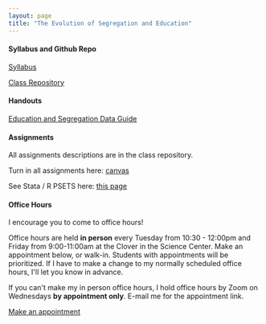 ```yaml
---
layout: page
title: "The Evolution of Segregation and Education"
---
```

#### Syllabus and Github Repo
[Syllabus](https://github.com/daniellecgw/segregation-ed/blob/main/syllabus_segregation-ed.pdf)

[Class Repository](https://github.com/daniellecgw/segregation-ed/)

#### Handouts
[Education and Segregation Data Guide](https://github.com/daniellecgw/segregation-ed/blob/main/handouts/data_handout.pdf)

#### Assignments
All assignments descriptions are in the class repository.

Turn in all assignments here: [canvas](https://canvas.harvard.edu/courses/126957)

See Stata / R PSETS here: [this page](https://canvas.harvard.edu/courses/19323)

#### Office Hours
I encourage you to come to office hours! 

Office hours are held **in person** every Tuesday from 10:30 - 12:00pm and Friday from 9:00-11:00am at the Clover in the Science Center. Make an appointment below, or walk-in. Students with appointments will be prioritized. If I have to make a change to my normally scheduled office hours, I'll let you know in advance.

If you can't make my in person office hours, I hold office hours by Zoom on Wednesdays **by appointment only**. E-mail me for the appointment link. 

<!-- Calendly link widget begin -->
<link href="https://assets.calendly.com/assets/external/widget.css" rel="stylesheet">
<script src="https://assets.calendly.com/assets/external/widget.js" type="text/javascript" async></script>
<a href="" onclick="Calendly.initPopupWidget({url: 'https://calendly.com/daniellecgw/ec970-office-hours'});return false;">Make an appointment</a>
<!-- Calendly link widget end -->

<!-- #### Course Information

[Course Outline](/teaching/segregation-ed/ed_seg_syllabus.pdf)

#### Lecture Notes

[Lecture 1](/teaching/segregation-ed/Sample_Lecture_Notes.pdf)

[Lecture 2](/teaching/segregation-ed/Sample_Lecture_Notes.pdf)

[Lecture 3](/teaching/segregation-ed/Sample_Lecture_Notes.pdf)

#### Homework

[Homework 1](/teaching/segregation-ed/Sample_Lecture_Notes.pdf)

[Homework 2](/teaching/segregation-ed/Sample_Lecture_Notes.pdf)

[Homework 3](/teaching/segregation-ed/Sample_Lecture_Notes.pdf)

#### Midterms

[Midterm 1](/teaching/segregation-ed/Sample_Midterm.pdf)

[Midterm 2](/teaching/segregation-ed/Sample_Midterm.pdf)

#### Exams

[Exam 1](/teaching/segregation-ed/Sample_Exam.pdf) -->
